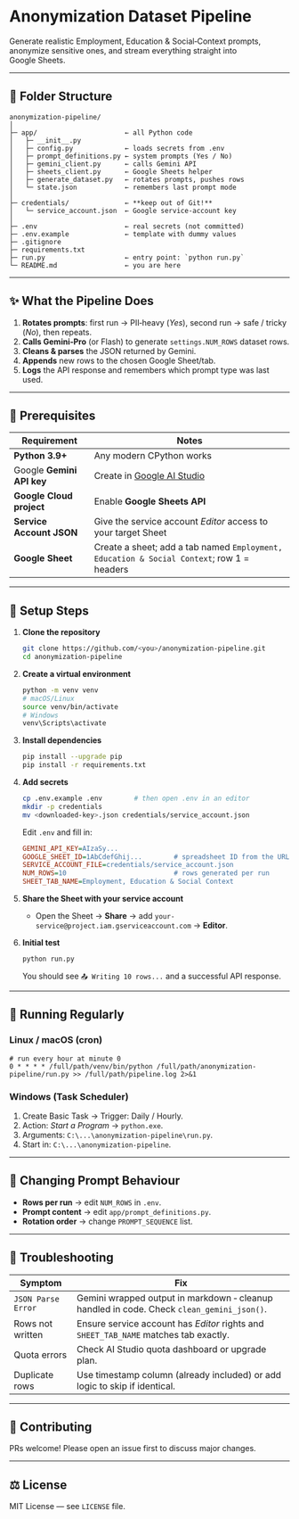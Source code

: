 # Anonymization Dataset Pipeline

Generate realistic Employment, Education & Social‑Context prompts, anonymize sensitive ones, and stream everything straight into Google Sheets.

---

## 📁 Folder Structure

```
anonymization‑pipeline/
│
├─ app/                      ← all Python code
│   ├─ __init__.py
│   ├─ config.py             ← loads secrets from .env
│   ├─ prompt_definitions.py ← system prompts (Yes / No)
│   ├─ gemini_client.py      ← calls Gemini API
│   ├─ sheets_client.py      ← Google Sheets helper
│   ├─ generate_dataset.py   ← rotates prompts, pushes rows
│   └─ state.json            ← remembers last prompt mode
│
├─ credentials/              ← **keep out of Git!**
│   └─ service_account.json  ← Google service‑account key
│
├─ .env                      ← real secrets (not committed)
├─ .env.example              ← template with dummy values
├─ .gitignore
├─ requirements.txt
├─ run.py                    ← entry point: `python run.py`
└─ README.md                 ← you are here
```

---

## ✨ What the Pipeline Does

1. **Rotates prompts**: first run → PII‑heavy (*Yes*), second run → safe / tricky (*No*), then repeats.
2. **Calls Gemini‑Pro** (or Flash) to generate `settings.NUM_ROWS` dataset rows.
3. **Cleans & parses** the JSON returned by Gemini.
4. **Appends** new rows to the chosen Google Sheet/tab.
5. **Logs** the API response and remembers which prompt type was last used.

---

## 🔧 Prerequisites

| Requirement               | Notes                                                                                     |
| ------------------------- | ----------------------------------------------------------------------------------------- |
| **Python 3.9+**           | Any modern CPython works                                                                  |
| Google **Gemini API key** | Create in [Google AI Studio](https://aistudio.google.com/app/apikey)                      |
| **Google Cloud project**  | Enable **Google Sheets API**                                                              |
| **Service Account JSON**  | Give the service account *Editor* access to your target Sheet                             |
| **Google Sheet**          | Create a sheet; add a tab named `Employment, Education & Social Context`; row 1 = headers |

---

## 🚀 Setup Steps

1. **Clone the repository**

   ```bash
   git clone https://github.com/<you>/anonymization-pipeline.git
   cd anonymization-pipeline
   ```

2. **Create a virtual environment**

   ```bash
   python -m venv venv
   # macOS/Linux
   source venv/bin/activate
   # Windows
   venv\Scripts\activate
   ```

3. **Install dependencies**

   ```bash
   pip install --upgrade pip
   pip install -r requirements.txt
   ```

4. **Add secrets**

   ```bash
   cp .env.example .env        # then open .env in an editor
   mkdir -p credentials
   mv <downloaded-key>.json credentials/service_account.json
   ```

   Edit `.env` and fill in:

   ```ini
   GEMINI_API_KEY=AIzaSy...
   GOOGLE_SHEET_ID=1AbCdefGhij...        # spreadsheet ID from the URL
   SERVICE_ACCOUNT_FILE=credentials/service_account.json
   NUM_ROWS=10                           # rows generated per run
   SHEET_TAB_NAME=Employment, Education & Social Context
   ```

5. **Share the Sheet with your service account**

   - Open the Sheet → **Share** → add `your-service@project.iam.gserviceaccount.com` → **Editor**.

6. **Initial test**

   ```bash
   python run.py
   ```

   You should see `📤 Writing 10 rows...` and a successful API response.

---

## 🏃 Running Regularly

### Linux / macOS (cron)

```
# run every hour at minute 0
0 * * * * /full/path/venv/bin/python /full/path/anonymization-pipeline/run.py >> /full/path/pipeline.log 2>&1
```

### Windows (Task Scheduler)

1. Create Basic Task → Trigger: Daily / Hourly.
2. Action: *Start a Program* → `python.exe`.
3. Arguments: `C:\...\anonymization-pipeline\run.py`.
4. Start in: `C:\...\anonymization-pipeline`.

---

## 🔄 Changing Prompt Behaviour

- **Rows per run** → edit `NUM_ROWS` in `.env`.
- **Prompt content** → edit `app/prompt_definitions.py`.
- **Rotation order** → change `PROMPT_SEQUENCE` list.

---

## 🧰 Troubleshooting

| Symptom            | Fix                                                                                       |
| ------------------ | ----------------------------------------------------------------------------------------- |
| `JSON Parse Error` | Gemini wrapped output in markdown ‑ cleanup handled in code. Check `clean_gemini_json()`. |
| Rows not written   | Ensure service account has *Editor* rights and `SHEET_TAB_NAME` matches tab exactly.      |
| Quota errors       | Check AI Studio quota dashboard or upgrade plan.                                          |
| Duplicate rows     | Use timestamp column (already included) or add logic to skip if identical.                |

---

## 🤝 Contributing

PRs welcome! Please open an issue first to discuss major changes.

---

## ⚖️ License

MIT License — see `LICENSE` file.

